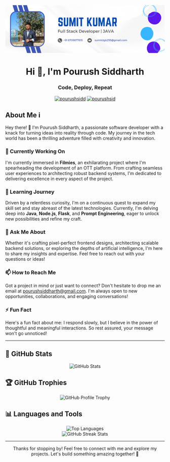 <div align="center">
  <!--<img width="500px" src="https://github.com/LearnerSumit/LearnerSumit/blob/main/profile.jpeg" alt="Banner">-->
  <img src="https://github.com/LearnerSumit/LearnerSumit/blob/main/banner.png" alt="Banner">
</div>

<h1 align="center">Hi 👋, I'm Pourush Siddharth</h1>
<h3 align="center">Code, Deploy, Repeat</h3>

<p align="center"> 
  <a href="https://twitter.com/pourushsidd" target="blank"><img src="https://img.shields.io/twitter/follow/pourushsidd?logo=twitter&style=for-the-badge" alt="pourushsidd" /></a> 
  <a href="https://www.linkedin.com/in/pourushsiddharth" target="blank"><img src="https://img.shields.io/badge/LinkedIn-Connect-blue?style=for-the-badge&logo=linkedin" alt="pourushsid" /></a>

</p>

## About Me ℹ️

Hey there! 👋 I'm Pourush Siddharth, a passionate software developer with a knack for turning ideas into reality through code. My journey in the tech world has been a thrilling adventure filled with creativity and innovation.

### 🔭 Currently Working On

I'm currently immersed in **Filmies**, an exhilarating project where I'm spearheading the development of an OTT platform. From crafting seamless user experiences to architecting robust backend systems, I'm dedicated to delivering excellence in every aspect of the project.

### 🌱 Learning Journey

Driven by a relentless curiosity, I'm on a continuous quest to expand my skill set and stay abreast of the latest technologies. Currently, I'm delving deep into **Java**, **Node.js**, **Flask**, and **Prompt Engineering**, eager to unlock new possibilities and refine my craft.

### 💬 Ask Me About

Whether it's crafting pixel-perfect frontend designs, architecting scalable backend solutions, or exploring the depths of artificial intelligence, I'm here to share my insights and expertise. Feel free to reach out with your questions or ideas!

### 📫 How to Reach Me

Got a project in mind or just want to connect? Don't hesitate to drop me an email at pourushsiddharth@gmail.com. I'm always open to new opportunities, collaborations, and engaging conversations!

### ⚡ Fun Fact

Here's a fun fact about me: I respond slowly, but I believe in the power of thoughtful and meaningful interactions. So rest assured, your message won't go unnoticed!

---



## 🚀 GitHub Stats

<div align="center">
  <img src="https://github-readme-stats.vercel.app/api?username=pourushsiddharth&show_icons=true&locale=en&theme=algolia" alt="GitHub Stats" />
</div>

## 🏆 GitHub Trophies

<div align="center">
  <img src="https://github-profile-trophy.vercel.app/?username=pourushsiddharth&theme=algolia" alt="GitHub Profile Trophy" />
</div>


## 📊 Languages and Tools

<div align="center">
  <img src="https://github-readme-stats.vercel.app/api/top-langs/?username=pourushsiddharth&layout=compact&theme=algolia" alt="Top Languages" />
</div>

<div align="center">
  <img src="https://github-readme-streak-stats.herokuapp.com/?user=pourushsiddharth&theme=algolia" alt="GitHub Streak Stats" />
</div>

---

<div align="center">
  <p>Thanks for stopping by! Feel free to connect with me and explore my projects. Let's build something amazing together! 🚀</p>
</div>
